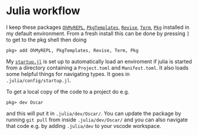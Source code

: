 # Julia workflow



I keep these packages [`OhMyREPL`](https://kristofferc.github.io/OhMyREPL.jl/latest/), 
[`PkgTemplates`](https://github.com/JuliaCI/PkgTemplates.jl),
[`Revise`](https://github.com/timholy/Revise.jl),
[`Term`](https://fedeclaudi.github.io/Term.jl/stable/),
[`Pkg`](https://github.com/JuliaLang/Pkg.jl) installed in my default environment.  From a fresh install this can be done by pressing `]` to get to the pkg shell then doing 
```
pkg> add OhMyREPL, PkgTemplates, Revise, Term, Pkg
```

My [`startup.jl`](startup.jl) is set up to automatically load an enviroment if julia is started from a directory containing a `Project.toml` and `Manifest.toml`.  It also loads some helpful things for navigating types.  It goes in `.julia/config/startup.jl`.  

To get a local copy of the code to a project do e.g. 

```
pkg> dev Oscar
```

and this will put it in `.julia/dev/Oscar/`.  You can update the package by running `git pull` from inside `.julia/dev/Oscar/` and you can also navigate that code e.g. by adding `.julia/dev` to your vscode workspace.  

